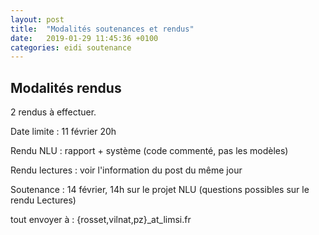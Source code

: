 ```yaml
---
layout: post
title:  "Modalités soutenances et rendus"
date:   2019-01-29 11:45:36 +0100
categories: eidi soutenance
---
```


## Modalités rendus

2 rendus à effectuer.

Date limite : 11 février 20h

Rendu NLU : rapport + système (code commenté, pas les modèles)

Rendu lectures : voir l'information du post du même jour

Soutenance : 14 février, 14h sur le projet NLU (questions possibles sur le rendu Lectures)


tout envoyer à : {rosset,vilnat,pz}_at_limsi.fr


